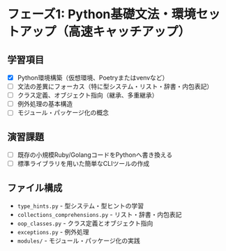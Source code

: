 # フェーズ1: Python基礎文法・環境セットアップ（高速キャッチアップ）

## 学習項目
- [x] Python環境構築（仮想環境、Poetryまたはvenvなど）
- [ ] 文法の差異にフォーカス（特に型システム・リスト・辞書・内包表記）
- [ ] クラス定義、オブジェクト指向（継承、多重継承）
- [ ] 例外処理の基本構造
- [ ] モジュール・パッケージ化の概念

## 演習課題
- [ ] 既存の小規模Ruby/GolangコードをPythonへ書き換える
- [ ] 標準ライブラリを用いた簡単なCLIツールの作成

## ファイル構成
- `type_hints.py` - 型システム・型ヒントの学習
- `collections_comprehensions.py` - リスト・辞書・内包表記
- `oop_classes.py` - クラス定義とオブジェクト指向
- `exceptions.py` - 例外処理
- `modules/` - モジュール・パッケージ化の実践
